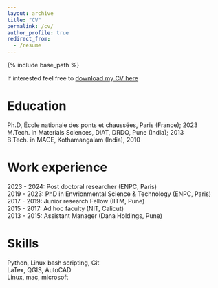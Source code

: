 ```yaml
---
layout: archive
title: "CV"
permalink: /cv/
author_profile: true
redirect_from:
  - /resume
---
```


{% include base_path %}

If interested feel free to [download my CV here](https://jerryjose7.github.io/files/JJose_CV.pdf)

Education
======
<i class="fa-solid fa-graduation-cap"></i>  Ph.D, École nationale des ponts et chaussées, Paris (France); 2023  
<i class="fa-solid fa-graduation-cap"></i>  M.Tech. in Materials Sciences, DIAT, DRDO, Pune (India); 2013  
<i class="fa-solid fa-graduation-cap"></i>  B.Tech. in MACE, Kothamangalam (India), 2010


Work experience
======
<i class="fa-solid fa-magnifying-glass-chart"></i> 2023 - 2024: Post doctoral researcher (ENPC, Paris)  
<i class="fa-solid fa-book"></i> 2019 - 2023: PhD in Envrionmental Science & Technology (ENPC, Paris)  
<i class="fa-solid fa-magnifying-glass-chart"></i> 2017 - 2019: Junior research Fellow (IITM, Pune)  
<i class="fa-solid fa-person-chalkboard"></i> 2015 - 2017: Ad hoc faculty (NIT, Calicut)  
<i class="fa-solid fa-briefcase"></i> 2013 - 2015: Assistant Manager (Dana Holdings, Pune)


Skills
======
<i class="fa-solid fa-code"></i> Python, Linux bash scripting, Git  
<i class="fa-solid fa-gears"></i> LaTex, QGIS, AutoCAD  
<i class="fa-solid fa-window-restore"></i> Linux, mac, microsoft  
